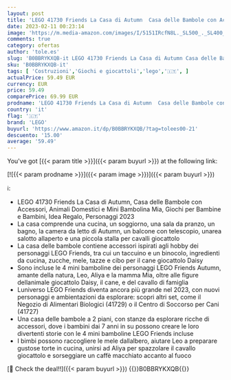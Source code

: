 ```yaml
---
layout: post
title: 'LEGO 41730 Friends La Casa di Autumn  Casa delle Bambole con Accessori  Animali Domestici e Mini Bambolina Mia  Giochi per Bambine e Bambini  Idea Regalo  Personaggi 2023'
date: 2023-02-11 00:23:14
image: 'https://m.media-amazon.com/images/I/5151IRcfN8L._SL500_._SL400_.jpg'
comments: true
category: ofertas
author: 'tole.es'
slug: 'B0BBRYKXQB-it LEGO 41730 Friends La Casa di Autumn Casa delle Bambole...'
sku: 'B0BBRYKXQB-it'
tags: [ 'Costruzioni','Giochi e giocattoli','lego','🇮🇹', ]
actualPrice: 59.49 EUR
currency: EUR
price: 59.49
comparePrice: 69.99 EUR
prodname: 'LEGO 41730 Friends La Casa di Autumn  Casa delle Bambole con Accessori  Animali Domestici e Mini Bambolina Mia  Giochi per Bambine e Bambini  Idea Regalo  Personaggi 2023'
country: 'it'
flag: '🇮🇹'
brand: 'LEGO'
buyurl: 'https://www.amazon.it/dp/B0BBRYKXQB/?tag=tolees00-21'
descuento: '15.00'
average: '59.49'
---
```


You've got [{{< param title >}}]({{< param buyurl >}}) at the following link:

[![{{< param prodname >}}]({{< param image >}})]({{< param buyurl >}})

ℹ️:

- LEGO 41730 Friends La Casa di Autumn, Casa delle Bambole con Accessori, Animali Domestici e Mini Bambolina Mia, Giochi per Bambine e Bambini, Idea Regalo, Personaggi 2023
- La casa comprende una cucina, un soggiorno, una sala da pranzo, un bagno, la camera da letto di Autumn, un balcone con telescopio, unarea salotto allaperto e una piccola stalla per cavalli giocattolo
- La casa delle bambole contiene accessori ispirati agli hobby dei personaggi LEGO Friends, tra cui un taccuino e un binocolo, ingredienti da cucina, zucche, mele, tazze e cibo per il cane giocattolo Daisy
- Sono incluse le 4 mini bamboline dei personaggi LEGO Friends Autumn, amante della natura, Leo, Aliya e la mamma Mia, oltre alle figure dellanimale giocattolo Daisy, il cane, e del cavallo di famiglia
- Luniverso LEGO Friends diventa ancora più grande nel 2023, con nuovi personaggi e ambientazioni da esplorare: scopri altri set, come il Negozio di Alimentari Biologici (41729) o il Centro di Soccorso per Cani (41727)
- Una casa delle bambole a 2 piani, con stanze da esplorare ricche di accessori, dove i bambini dai 7 anni in su possono creare le loro divertenti storie con le 4 mini bamboline LEGO Friends incluse
- I bimbi possono raccogliere le mele dallalbero, aiutare Leo a preparare gustose torte in cucina, unirsi ad Aliya per spazzolare il cavallo giocattolo e sorseggiare un caffè macchiato accanto al fuoco

[🛒 Check the deal!!]({{< param buyurl >}})
{{<world>}}B0BBRYKXQB{{</world>}}
